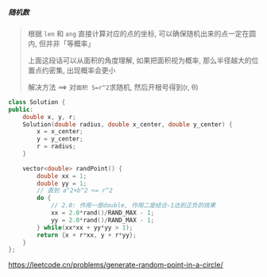 ##### 随机数

> 根据 `len` 和 `ang` 直接计算对应的点的坐标, 可以确保随机出来的点一定在圆内, 但并非「等概率」
> 
> 上面这段话可以从面积的角度理解, 如果把面积视为概率, 那么半径越大的位置点约密集, 出现概率会更小
> 
> 解决方法 ==> 对`面积 S=r^2`求随机, 然后开根号得到(r, θ)

```CPP
class Solution {
public:
    double x, y, r;
    Solution(double radius, double x_center, double y_center) {
        x = x_center;
        y = y_center;
        r = radius;
    }
    
    vector<double> randPoint() {
        double xx = 1;
        double yy = 1;
        // 直到 a^2+b^2 <= r^2
        do {
            // 2.0: 作用一是double, 作用二是结合-1达到正负的效果
            xx = 2.0*rand()/RAND_MAX - 1;
            yy = 2.0*rand()/RAND_MAX - 1;
        } while(xx*xx + yy*yy > 1);
        return {x + r*xx, y + r*yy};
    }
};
```

https://leetcode.cn/problems/generate-random-point-in-a-circle/